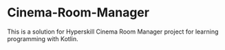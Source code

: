 # Cinema-Room-Manager
This is a solution for Hyperskill Cinema Room Manager project for learning programming with Kotlin.
